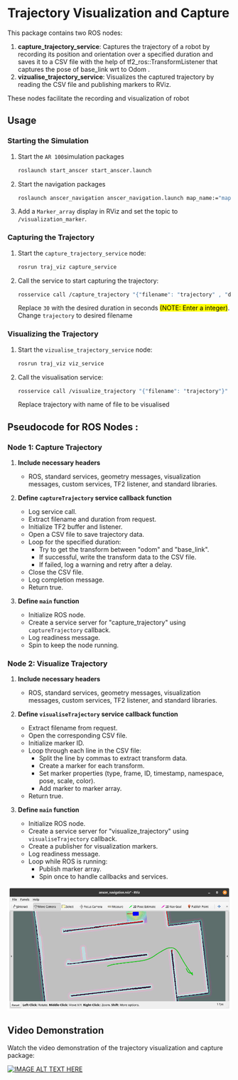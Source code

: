 # Trajectory Visualization and Capture

This package contains two ROS nodes:

1. **capture_trajectory_service**: Captures the trajectory of a robot by recording its position and orientation over a specified duration and saves it to a CSV file with the help of tf2_ros::TransformListener that captures the pose of base_link wrt to Odom .
2. **vizualise_trajectory_service**: Visualizes the captured trajectory by reading the CSV file and publishing markers to RViz.

These nodes facilitate the recording and visualization of robot

## Usage 

### Starting the Simulation

1. Start the `AR 100`simulation packages
   ```sh
   roslaunch start_anscer start_anscer.launch
   ```
2. Start the navigation packages
   ```sh
   roslaunch anscer_navigation anscer_navigation.launch map_name:="map"
   ```
3. Add a `Marker_array` display in RViz and set the topic to `/visualization_marker`.

### Capturing the Trajectory

1. Start the `capture_trajectory_service` node:
    ```sh
    rosrun traj_viz capture_service
    ```

2. Call the service to start capturing the trajectory:
    ```sh
    rosservice call /capture_trajectory "{"filename": "trajectory" , "duration" : "30"}"
    ```
    Replace `30` with the desired duration in seconds <mark>(NOTE: Enter a integer)</mark>.
    Change `trajectory` to desired filename

### Visualizing the Trajectory

1. Start the `vizualise_trajectory_service` node:
    ```sh
    rosrun traj_viz viz_service
    ```

2. Call the visualisation service:
    ```sh
    rosservice call /visualize_trajectory "{"filename": "trajectory"}"
    ```
    Replace trajectory with name of file to be visualised
   

## Pseudocode for ROS Nodes :

### Node 1: Capture Trajectory

1. **Include necessary headers**
    - ROS, standard services, geometry messages, visualization messages, custom services, TF2 listener, and standard libraries.

2. **Define `captureTrajectory` service callback function**
    - Log service call.
    - Extract filename and duration from request.
    - Initialize TF2 buffer and listener.
    - Open a CSV file to save trajectory data.
    - Loop for the specified duration:
      - Try to get the transform between "odom" and "base_link".
      - If successful, write the transform data to the CSV file.
      - If failed, log a warning and retry after a delay.
    - Close the CSV file.
    - Log completion message.
    - Return true.

3. **Define `main` function**
    - Initialize ROS node.
    - Create a service server for "capture_trajectory" using `captureTrajectory` callback.
    - Log readiness message.
    - Spin to keep the node running.

### Node 2: Visualize Trajectory

1. **Include necessary headers**
    - ROS, standard services, geometry messages, visualization messages, custom services, TF2 listener, and standard libraries.

2. **Define `visualiseTrajectory` service callback function**
    - Extract filename from request.
    - Open the corresponding CSV file.
    - Initialize marker ID.
    - Loop through each line in the CSV file:
      - Split the line by commas to extract transform data.
      - Create a marker for each transform.
      - Set marker properties (type, frame, ID, timestamp, namespace, pose, scale, color).
      - Add marker to marker array.
    - Return true.

3. **Define `main` function**
    - Initialize ROS node.
    - Create a service server for "visualize_trajectory" using `visualiseTrajectory` callback.
    - Create a publisher for visualization markers.
    - Log readiness message.
    - Loop while ROS is running:
      - Publish marker array.
      - Spin once to handle callbacks and services.

![Trajectory Visualization](trajectory_visualized.png)

## Video Demonstration

Watch the video demonstration of the trajectory visualization and capture package:

[![IMAGE ALT TEXT HERE](https://img.youtube.com/vi/TQM9QLbC3i4/0.jpg)](https://www.youtube.com/watch?v=TQM9QLbC3i4)
